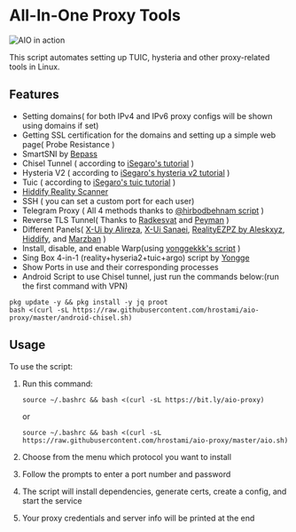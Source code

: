 # All-In-One Proxy Tools
![AIO in action](https://gcdnb.pbrd.co/images/3iUGXDmIzNVq.png?o=1)

This script automates setting up TUIC, hysteria and other proxy-related tools in Linux.
## Features
- Setting domains( for both IPv4 and IPv6 proxy configs will be shown using domains if set) 
- Getting SSL certification for the domains and setting up a simple web page( Probe Resistance )
- SmartSNI by [Bepass](https://github.com/bepass-org/smartSNI)
- Chisel Tunnel ( according to [iSegaro's tutorial](https://telegra.ph/How-to-tunnel-traffic-over-HTTP-with-iSegaro-11-24) )
- Hysteria V2 ( according to [iSegaro's hysteria v2 tutorial](https://telegra.ph/How-run-Hysteria-V2-Protocol-with-iSegaro-09-0) )
- Tuic ( according to [iSegaro's tuic tutorial](https://telegra.ph/How-to-start-the-TUIC-v5-protocol-with-iSegaro-08-26) )
- [Hiddify Reality Scanner](https://github.com/hiddify/Hiddify-Reality-Scanner)
- SSH ( you can set a custom port for each user)
- Telegram Proxy ( All 4 methods thanks to [@hirbodbehnam script](https://github.com/HirbodBehnam/MTProtoProxyInstaller) )
- Reverse TLS Tunnel( Thanks to [Radkesvat](https://github.com/radkesvat/ReverseTlsTunnel) and [Peyman](https://github.com/Ptechgithub/ReverseTlsTunnel) )
- Different Panels( [X-Ui by Alireza](https://github.com/alireza0/x-ui), [X-Ui Sanaei](https://github.com/MHSanaei/3x-ui), [RealityEZPZ by Aleskxyz](https://github.com/aleskxyz/reality-ezpz), [Hiddify](https://github.com/hiddify/Hiddify-Server), and [Marzban](https://github.com/Gozargah/Marzban/) )
- Install, disable, and enable Warp(using [yonggekkk's script](https://github.com/yonggekkk/warp-yg) )
- Sing Box 4-in-1 (reality+hyseria2+tuic+argo) script by [Yongge](https://gitlab.com/rwkgyg/sing-box-yg)
- Show Ports in use and their corresponding processes
- Android Script to use Chisel tunnel, just run the commands below:(run the first command with VPN)
```
pkg update -y && pkg install -y jq proot
bash <(curl -sL https://raw.githubusercontent.com/hrostami/aio-proxy/master/android-chisel.sh)
```

   
## Usage

To use the script:

1. Run this command:
   ```
   source ~/.bashrc && bash <(curl -sL https://bit.ly/aio-proxy)
   ```
   or
   ```
   source ~/.bashrc && bash <(curl -sL https://raw.githubusercontent.com/hrostami/aio-proxy/master/aio.sh)
   ```
   
2. Choose from the menu which protocol you want to install

3. Follow the prompts to enter a port number and password

4. The script will install dependencies, generate certs, create a config, and start the service

5. Your proxy credentials and server info will be printed at the end
